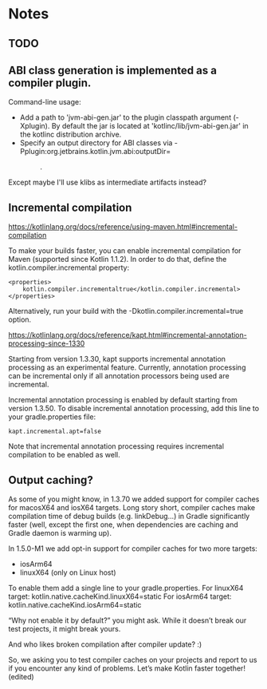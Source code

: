 # Notes

## TODO

## ABI class generation is implemented as a compiler plugin.

Command-line usage:

- Add a path to 'jvm-abi-gen.jar' to the plugin classpath argument (-Xplugin).
  By default the jar is located at 'kotlinc/lib/jvm-abi-gen.jar' in the kotlinc
  distribution archive.
- Specify an output directory for ABI classes via
  -Pplugin:org.jetbrains.kotlin.jvm.abi:outputDir=<DIR>.

Except maybe I'll use klibs as intermediate artifacts instead?

## Incremental compilation

https://kotlinlang.org/docs/reference/using-maven.html#incremental-compilation

To make your builds faster, you can enable incremental compilation for Maven
(supported since Kotlin 1.1.2). In order to do that, define the
kotlin.compiler.incremental property:

    <properties>
        kotlin.compiler.incrementaltrue</kotlin.compiler.incremental>
    </properties>

Alternatively, run your build with the -Dkotlin.compiler.incremental=true
option.

https://kotlinlang.org/docs/reference/kapt.html#incremental-annotation-processing-since-1330

Starting from version 1.3.30, kapt supports incremental annotation processing
as an experimental feature. Currently, annotation processing can be incremental
only if all annotation processors being used are incremental.

Incremental annotation processing is enabled by default starting from version
1.3.50. To disable incremental annotation processing, add this line to your
gradle.properties file:

    kapt.incremental.apt=false

Note that incremental annotation processing requires incremental compilation to
be enabled as well.

## Output caching?

As some of you might know, in 1.3.70 we added support for compiler caches for
macosX64 and iosX64 targets. Long story short, compiler caches make compilation
time of debug builds (e.g. linkDebug…) in Gradle significantly faster (well,
except the first one, when dependencies are caching and Gradle daemon is
warming up).

In 1.5.0-M1 we add opt-in support for compiler caches for two more targets:
- iosArm64
- linuxX64 (only on Linux host)

To enable them add a single line to your gradle.properties.
For linuxX64 target: kotlin.native.cacheKind.linuxX64=static
For iosArm64 target: kotlin.native.cacheKind.iosArm64=static

“Why not enable it by default?” you might ask. While it doesn’t break our test
projects, it might break yours.

And who likes broken compilation after compiler update? :)

So, we asking you to test compiler caches on your projects and report to us if
you encounter any kind of problems. Let’s make Kotlin faster together! (edited)
